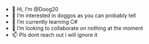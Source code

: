 - 👋 Hi, I’m @Doog20
- 👀 I’m interested in doggos as you can probably tell
- 🌱 I’m currently learning C#
- 💞️ I’m looking to collaborate on nothing at the moment
- 📫 Pls dont reach out i will ignore it

<!---
Doog20/Doog20 is a ✨ special ✨ repository because its `README.md` (this file) appears on your GitHub profile.
You can click the Preview link to take a look at your changes.
--->
